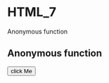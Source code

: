 # HTML_7
Anonymous function 
<!DOCTYPE html>
<html lang="en">
<head>
    <meta charset="UTF-8">
    <meta name="viewport" content="width=device-width, initial-scale=1.0">
    <title>Anonymous</title>
</head>
<body>
    <h2>Anonymous function</h2>
    <button id="btn">click Me</button>
    <p id="demo3" class="out"></p>
    <script>
        document.getElementById("btn").onclick=function(){
        document.getElementById("demo3").innerText="HTML stands for Hyper Text Markup Language";
    }

    </script>
    
</body>
</html>
